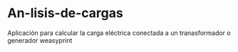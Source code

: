 # An-lisis-de-cargas
Aplicación para calcular la carga eléctrica conectada a un tranasformador o generador
weasyprint

